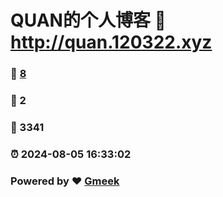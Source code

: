 # QUAN的个人博客 :link: http://quan.120322.xyz 
### :page_facing_up: [8](http://quan.120322.xyz/tag.html) 
### :speech_balloon: 2 
### :hibiscus: 3341 
### :alarm_clock: 2024-08-05 16:33:02 
### Powered by :heart: [Gmeek](https://github.com/Meekdai/Gmeek)
